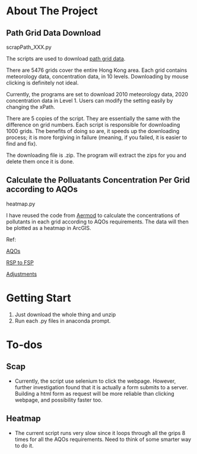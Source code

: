 # About The Project
## Path Grid Data Download
scrapPath_XXX.py

The scripts are used to download [path grid data](https://path.epd.gov.hk/).

There are 5476 grids cover the entire Hong Kong area. Each grid contains meteorology data, concentration data, in 10 levels. Downloading by mouse clicking is definitely not ideal.

Currently, the programs are set to download 2010 meteorology data, 2020 concentration data in Level 1. Users can modify the setting easily by changing the xPath.

There are 5 copies of the script. They are essentially the same with the difference on grid numbers. Each script is responsible for downloading 1000 grids. The benefits of doing so are, it speeds up the downloading process; it is more forgiving in failure (meaning, if you failed, it is easier to find and fix).

The downloading file is .zip. The program will extract the zips for you and delete them once it is done.

## Calculate the Polluatants Concentration Per Grid according to AQOs
heatmap.py

I have reused the code from [Aermod](https://github.com/mottJohn/AERMOD) to calculate the concentrations of pollutants in each grid according to AQOs requirements. The data will then be plotted as a heatmap in ArcGIS.

Ref:

[AQOs](https://www.epd.gov.hk/epd/english/environmentinhk/air/air_quality_objectives/air_quality_objectives.html)

[RSP to FSP](https://www.epd.gov.hk/epd/english/environmentinhk/air/guide_ref/guide_aqa_model_g5.html)

[Adjustments](https://www.epd.gov.hk/epd/english/environmentinhk/air/guide_ref/guide_aqa_model_g1.html)


# Getting Start
1. Just download the whole thing and unzip
2. Run each .py files in anaconda prompt.

# To-dos
## Scap
* Currently, the script use selenium to click the webpage. However, further investigation found that it is actually a form submits to a server. Building a html form as request will be more reliable than clicking webpage, and possibility faster too.

## Heatmap
* The current script runs very slow since it loops through all the grips 8 times for all the AQOs requirements. Need to think of some smarter way to do it.